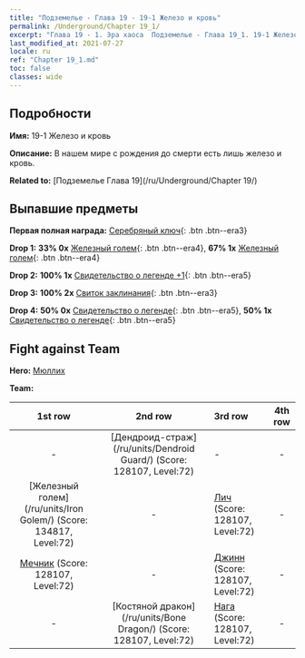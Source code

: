 ```yaml
---
title: "Подземелье - Глава 19 - 19-1 Железо и кровь"
permalink: /Underground/Chapter 19_1/
excerpt: "Глава 19 - 1. Эра хаоса  Подземелье - Глава 19_1. 19-1 Железо и кровь"
last_modified_at: 2021-07-27
locale: ru
ref: "Chapter 19_1.md"
toc: false
classes: wide
---
```


## Подробности

 **Имя:** 19-1 Железо и кровь

 **Описание:** В нашем мире с рождения до смерти есть лишь железо и кровь.

 **Related to:** [Подземелье Глава 19](/ru/Underground/Chapter 19/)

## Выпавшие предметы

 **Первая полная награда:** [Серебряный ключ](/ItemsRU/con_693/){: .btn .btn--era3}

 **Drop 1:** **33% 0x** [Железный голем](/ItemsRU/unt_237/){: .btn .btn--era4}, **67% 1x** [Железный голем](/ItemsRU/unt_237/){: .btn .btn--era4}

 **Drop 2:** **100% 1x** [Свидетельство о легенде +1](/ItemsRU/mat_74/){: .btn .btn--era5}

 **Drop 3:** **100% 2x** [Свиток заклинания](/ItemsRU/con_694/){: .btn .btn--era3}

 **Drop 4:** **50% 0x** [Свидетельство о легенде](/ItemsRU/mat_67/){: .btn .btn--era5}, **50% 1x** [Свидетельство о легенде](/ItemsRU/mat_67/){: .btn .btn--era5}


## Fight against Team
 **Hero:** [Мюллих](/ru/heroes/Mullich/)

 **Team:**


  | 1st row | 2nd row | 3rd row | 4th row |
  |:----:|:----:|:----|:----:|
  | - | [Дендроид-страж](/ru/units/Dendroid Guard/) (Score: 128107, Level:72)  | - | - |
  | [Железный голем](/ru/units/Iron Golem/) (Score: 134817, Level:72)  | - | [Лич](/ru/units/Lich/) (Score: 128107, Level:72)  | - |
  | [Мечник](/ru/units/Swordsman/) (Score: 128107, Level:72)  | - | [Джинн](/ru/units/Genie/) (Score: 128107, Level:72)  | - |
  | - | [Костяной дракон](/ru/units/Bone Dragon/) (Score: 128107, Level:72)  | [Нага](/ru/units/Naga/) (Score: 128107, Level:72)  | - |


